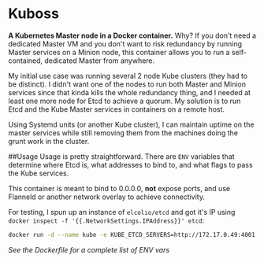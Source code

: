 # Kuboss
**A Kubernetes Master node in a Docker container.**  Why?  If you don't need a dedicated Master VM and you don't want to risk redundancy by running Master services on a Minion node, this container allows you to run a self-contained, dedicated Master from anywhere.

My initial use case was running several 2 node Kube clusters (they had to be distinct).  I didn't want one of the nodes to run both Master and Minion services since that kinda kills the whole redundancy thing, and I needed at least one more node for Etcd to achieve a quorum.  My solution is to run Etcd and the Kube Master services in containers on a remote host.

Using Systemd units (or another Kube cluster), I can maintain uptime on the master services while still removing them from the machines doing the grunt work in the cluster.

##Usage
Usage is pretty straightforward.  There are `ENV` variables that determine where Etcd is, what addresses to bind to, and what flags to pass the Kube services.

This container is meant to bind to 0.0.0.0, **not** expose ports, and use Flanneld or another network overlay to achieve connectivity.

For testing, I spun up an instance of `elcolio/etcd` and got it's IP using `docker inspect -f '{{.NetworkSettings.IPAddress}}' etcd`:
```sh
docker run -d --name kube -e KUBE_ETCD_SERVERS=http://172.17.0.49:4001 -e KUBE_API_ADDRESS=0.0.0.0 elcolio/kuboss
```
*See the Dockerfile for a complete list of ENV vars*
